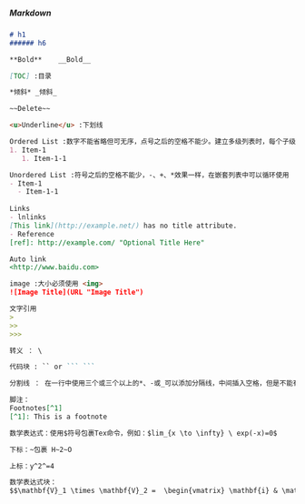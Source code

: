##### Markdown

```markdown
# h1
###### h6

**Bold**	__Bold__

[TOC] :目录

*倾斜* _倾斜_

~~Delete~~

<u>Underline</u> :下划线

Ordered List :数字不能省略但可无序，点号之后的空格不能少。建立多级列表时，每个子级别都要比上个级别前面多打2个以上空格
1. Item-1
   1. Item-1-1

Unordered List :符号之后的空格不能少，-、+、*效果一样，在嵌套列表中可以循环使用
- Item-1
  - Item-1-1
 
Links
- lnlinks
[This link](http://example.net/) has no title attribute.
- Reference
[ref]: http://example.com/ "Optional Title Here"

Auto link
<http://www.baidu.com>

image :大小必须使用 <img>
![Image Title](URL "Image Title")

文字引用
>
>>
>>>

转义 ： \

代码块 : `` or ``` ```

分割线 ： 在一行中使用三个或三个以上的*、-或_可以添加分隔线，中间插入空格，但是不能有其他字符

脚注：
Footnotes[^1] 
[^1]: This is a footnote

数学表达式：使用$符号包裹Tex命令，例如：$lim_{x \to \infty} \ exp(-x)=0$

下标：~包裹 H~2~O

上标：y^2^=4

数学表达式块：
$$\mathbf{V}_1 \times \mathbf{V}_2 =  \begin{vmatrix} \mathbf{i} & \mathbf{j} & \mathbf{k} \\\frac{\partial X}{\partial u} &  \frac{\partial Y}{\partial u} & 0 \\\frac{\partial X}{\partial v} &  \frac{\partial Y}{\partial v} & 0 \\\end{vmatrix}$$
```



[Markdown语法]: https://www.jianshu.com/p/bb1c4fb0fbc4
[Topora md语法]: https://www.jianshu.com/p/092de536d948

[ 流程图，时序图，甘特图 ]:https://www.jianshu.com/p/a9ff5a9cdb25
[  md高级技巧  ]:https://www.runoob.com/markdown/md-advance.html

[ mdguide ]:https://www.markdownguide.org/